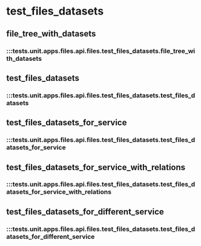 # test_files_datasets

## file_tree_with_datasets

### :::tests.unit.apps.files.api.files.test_files_datasets.file_tree_with_datasets

## test_files_datasets

### :::tests.unit.apps.files.api.files.test_files_datasets.test_files_datasets

## test_files_datasets_for_service

### :::tests.unit.apps.files.api.files.test_files_datasets.test_files_datasets_for_service

## test_files_datasets_for_service_with_relations

### :::tests.unit.apps.files.api.files.test_files_datasets.test_files_datasets_for_service_with_relations

## test_files_datasets_for_different_service

### :::tests.unit.apps.files.api.files.test_files_datasets.test_files_datasets_for_different_service

